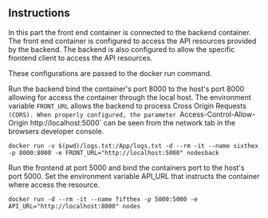 ## Instructions 

In this part the front end container is connected to the backend
container. The front end container is configured to access the API
resources provided by the backend. The backend is also configured to
allow the specific frontend client to access the API resources.

These configurations are passed to the docker run command.

Run the backend bind the container's port 8000 to the host's port 8000
allowing for access the container through the local host. The
environment variable `FRONT_URL` allows the backend to process Cross
Origin Requests `(CORS). When properly configured, the parameter
`Access-Control-Allow-Origin http://localhost:5000` can be seen from
the network tab in the browsers developer console.

`docker run -v $(pwd)/logs.txt:/App/logs.txt -d --rm -it --name sixthex -p 8000:8000 -e FRONT_URL="http://localhost:5000" nodesback`

Run the frontend at port 5000 and bind the containers port to the
host's port 5000. Set the environment variable API_URL that instructs
the container where access the resource.

`docker run -d --rm -it --name fifthex -p 5000:5000 -e API_URL="http://localhost:8000" nodes`

